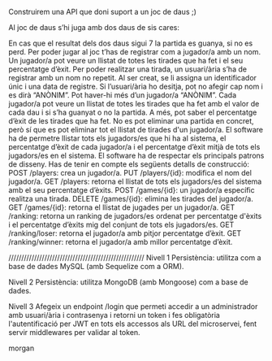 Construirem una API que doni suport a un joc de daus ;)

Al joc de daus s’hi juga amb dos daus de sis cares:

En cas que el resultat dels dos daus sigui 7 la partida es guanya, si no es perd.
Per poder jugar al joc t’has de registrar com a jugador/a amb un nom. Un jugador/a pot veure un llistat de totes les tirades que ha fet i el seu percentatge d’èxit.
Per poder realitzar una tirada, un usuari/ària s’ha de registrar amb un nom no repetit. Al ser creat, se li assigna un identificador únic i una data de registre.
Si l’usuari/ària ho desitja, pot no afegir cap nom i es dirà “ANÒNIM”. Pot haver-hi més d’un jugador/a “ANÒNIM”.
Cada jugador/a pot veure un llistat de totes les tirades que ha fet amb el valor de cada dau i si s’ha guanyat o no la partida. A més, pot saber el percentatge d’èxit de les tirades que ha fet.
No es pot eliminar una partida en concret, però sí que es pot eliminar tot el llistat de tirades d'un jugador/a. El software ha de permetre llistar tots els jugadors/es que hi ha al sistema, el percentatge d’èxit de cada jugador/a i el percentatge d’èxit mitjà de tots els jugadors/es en el sistema.
El software ha de respectar els principals patrons de disseny.
Has de tenir en compte els següents detalls de construcció:
POST /players: crea un jugador/a.
PUT /players/{id}: modifica el nom del jugador/a.
GET /players: retorna el llistat de tots els jugadors/es del sistema amb el seu percentatge d’èxits.
POST /games/{id}: un jugador/a específic realitza una tirada.
DELETE /games/{id}: elimina les tirades del jugador/a.
GET /games/{id}: retorna el llistat de jugades per un jugador/a.
GET /ranking: retorna un ranking de jugadors/es ordenat per percentatge d'èxits i el percentatge d’èxits mig del conjunt de tots els jugadors/es.
GET /ranking/loser: retorna el jugador/a amb pitjor percentatge d’èxit.
GET /ranking/winner: retorna el jugador/a amb millor percentatge d’èxit.

/////////////////////////////////////////////////////
Nivell 1
Persistència: utilitza com a base de dades MySQL (amb Sequelize com a ORM).

Nivell 2
Persistència: utilitza MongoDB (amb Mongoose) com a base de dades.

Nivell 3
Afegeix un endpoint /login que permeti accedir a un administrador amb usuari/ària i contrasenya i retorni un token i fes obligatòria l'autentificació per JWT en tots els accessos als URL del microservei, fent servir middlewares per validar al token.





morgan